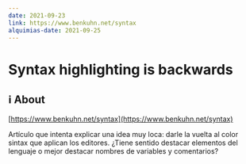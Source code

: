```yaml
---
date: 2021-09-23
link: https://www.benkuhn.net/syntax
alquimias-date: 2021-09-25
---
```


# Syntax highlighting is backwards

## ℹ️ About

[https://www.benkuhn.net/syntax](https://www.benkuhn.net/syntax)

Artículo que intenta explicar una idea muy loca: darle la vuelta al color sintax que aplican los editores. ¿Tiene sentido destacar elementos del lenguaje o mejor destacar nombres de variables y comentarios? 


